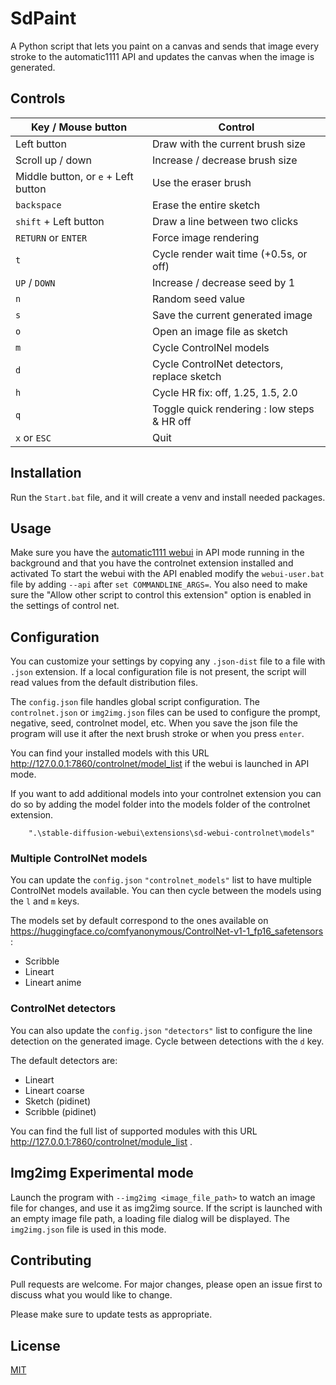 # SdPaint
A Python script that lets you paint on a canvas and sends that image every stroke to the automatic1111 API and updates the canvas when the image is generated.

## Controls

| Key / Mouse button                  | Control                                     |
|-------------------------------------|---------------------------------------------|
| Left button                         | Draw with the current brush size            |
| Scroll up / down                    | Increase / decrease brush size              |
| Middle button, or `e` + Left button | Use the eraser brush                        |
| `backspace`                         | Erase the entire sketch                     |
| `shift` + Left button               | Draw a line between two clicks              |
| `RETURN` or `ENTER`                 | Force image rendering                       |
| `t`                                 | Cycle render wait time (+0.5s, or off)      |
| `UP` / `DOWN`                       | Increase / decrease seed by 1               |
| `n`                                 | Random seed value                           |
| `s`                                 | Save the current generated image            |
| `o`                                 | Open an image file as sketch                |
| `m`                                 | Cycle ControlNel models                     |
| `d`                                 | Cycle ControlNet detectors, replace sketch  |
| `h`                                 | Cycle HR fix: off, 1.25, 1.5, 2.0           |
| `q`                                 | Toggle quick rendering : low steps & HR off |
| `x` or `ESC`                        | Quit                                        |


## Installation

Run the `Start.bat` file, and it will create a venv and install needed packages.

## Usage

Make sure you have the [automatic1111 webui](https://github.com/AUTOMATIC1111/stable-diffusion-webui) in API mode running in the background and that you have the controlnet extension installed and activated
To start the webui with the API enabled modify the `webui-user.bat` file by adding `--api` after `set COMMANDLINE_ARGS=`.
You also need to make sure the "Allow other script to control this extension" option is enabled in the settings of control net.

## Configuration

You can customize your settings by copying any `.json-dist` file to a file with `.json` extension. If a local configuration file 
is not present, the script will read values from the default distribution files.

The `config.json` file handles global script configuration. The `controlnet.json` or `img2img.json`
files can be used to configure the prompt, negative, seed, controlnet model, etc. When you save the json file the program will use it after the next brush stroke
or when you press `enter`. 

You can find your installed models with this URL http://127.0.0.1:7860/controlnet/model_list if the webui is launched in API mode.

If you want to add additional models into your controlnet extension you can do so by adding the model folder into the models folder of the controlnet extension.
```
    ".\stable-diffusion-webui\extensions\sd-webui-controlnet\models"
```

### Multiple ControlNet models

You can update the `config.json` `"controlnet_models"` list to have multiple ControlNet models available. You can then cycle 
between the models using the `l` and `m` keys.

The models set by default correspond to the ones available on https://huggingface.co/comfyanonymous/ControlNet-v1-1_fp16_safetensors :
 - Scribble
 - Lineart
 - Lineart anime

### ControlNet detectors

You can also update the `config.json` `"detectors"` list to configure the line detection on the generated image. Cycle between detections
with the `d` key.

The default detectors are:
 - Lineart
 - Lineart coarse
 - Sketch (pidinet)
 - Scribble (pidinet)

You can find the full list of supported modules with this URL http://127.0.0.1:7860/controlnet/module_list .

## Img2img Experimental mode

Launch the program with `--img2img <image_file_path>` to watch an image file for changes, and use it as img2img source. If the script is launched
with an empty image file path, a loading file dialog will be displayed.
The `img2img.json` file is used in this mode.

## Contributing

Pull requests are welcome. For major changes, please open an issue first
to discuss what you would like to change.

Please make sure to update tests as appropriate.

## License

[MIT](https://choosealicense.com/licenses/mit/)